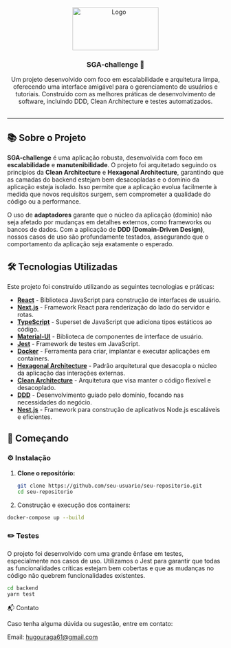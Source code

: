<!-- PROJECT -->
<br />
<p align="center">

  <img src="https://igamingbrazil.com/wp-content/uploads/2022/07/Logo-SGA-Bruno-Baima-1024x432.jpeg" alt="Logo" width="200" height="100">

  <h3 align="center">SGA-challenge 🚀</h3>

  <p align="center">
    Um projeto desenvolvido com foco em escalabilidade e arquitetura limpa, oferecendo uma interface amigável para o gerenciamento de usuários e tutoriais. Construído com as melhores práticas de desenvolvimento de software, incluindo DDD, Clean Architecture e testes automatizados.
    <br />
    <br />
  </p>
</p>

---

## 📚 Sobre o Projeto

**SGA-challenge** é uma aplicação robusta, desenvolvida com foco em **escalabilidade** e **manutenibilidade**. O projeto foi arquitetado seguindo os princípios da **Clean Architecture** e **Hexagonal Architecture**, garantindo que as camadas do backend estejam bem desacopladas e o domínio da aplicação esteja isolado. Isso permite que a aplicação evolua facilmente à medida que novos requisitos surgem, sem comprometer a qualidade do código ou a performance.

O uso de **adaptadores** garante que o núcleo da aplicação (domínio) não seja afetado por mudanças em detalhes externos, como frameworks ou bancos de dados. Com a aplicação de **DDD (Domain-Driven Design)**, nossos casos de uso são profundamente testados, assegurando que o comportamento da aplicação seja exatamente o esperado.

## 🛠️ Tecnologias Utilizadas

Este projeto foi construído utilizando as seguintes tecnologias e práticas:

- **[React](https://reactjs.org/)** - Biblioteca JavaScript para construção de interfaces de usuário.
- **[Next.js](https://nextjs.org/)** - Framework React para renderização do lado do servidor e rotas.
- **[TypeScript](https://www.typescriptlang.org/)** - Superset de JavaScript que adiciona tipos estáticos ao código.
- **[Material-UI](https://mui.com/material-ui/react-modal/)** - Biblioteca de componentes de interface de usuário.
- **[Jest](https://jestjs.io/pt-BR/)** - Framework de testes em JavaScript.
- **[Docker](https://www.docker.com/)** - Ferramenta para criar, implantar e executar aplicações em containers.
- **[Hexagonal Architecture](https://alistair.cockburn.us/hexagonal-architecture/)** - Padrão arquitetural que desacopla o núcleo da aplicação das interações externas.
- **[Clean Architecture](https://blog.cleancoder.com/uncle-bob/2012/08/13/the-clean-architecture.html)** - Arquitetura que visa manter o código flexível e desacoplado.
- **[DDD](https://martinfowler.com/bliki/DomainDrivenDesign.html)** - Desenvolvimento guiado pelo domínio, focando nas necessidades do negócio.
- **[Nest.js](https://nestjs.com/)** - Framework para construção de aplicativos Node.js escaláveis e eficientes.

## 🚀 Começando

### ⚙️ Instalação

1. **Clone o repositório:**
   ```bash
   git clone https://github.com/seu-usuario/seu-repositorio.git
   cd seu-repositorio
   
2.	Construção e execução dos containers:

   ```bash
   docker-compose up --build
   ```

### ✏️ Testes

O projeto foi desenvolvido com uma grande ênfase em testes, especialmente nos casos de uso. Utilizamos o Jest para garantir que todas as funcionalidades críticas estejam bem cobertas e que as mudanças no código não quebrem funcionalidades existentes.

   ```bash
  cd backend
  yarn test
   ```

📬 Contato

Caso tenha alguma dúvida ou sugestão, entre em contato:

Email: hugouraga61@gmail.com
